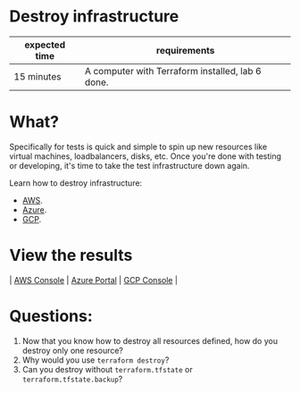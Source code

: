 # Destroy infrastructure

|expected time|requirements                                    |
|-------------|------------------------------------------------|
|15 minutes   |A computer with Terraform installed, lab 6 done.|

# What?

Specifically for tests is quick and simple to spin up new resources like virtual machines, loadbalancers, disks, etc. Once you're done with testing or developing, it's time to take the test infrastructure down again.

Learn how to destroy infrastructure:

- [AWS](https://learn.hashicorp.com/tutorials/terraform/aws-destroy?in=terraform/aws-get-started).
- [Azure](https://learn.hashicorp.com/tutorials/terraform/azure-destroy?in=terraform/azure-get-started).
- [GCP](https://learn.hashicorp.com/tutorials/terraform/google-cloud-platform-destroy?in=terraform/gcp-get-started).

# View the results

| [AWS Console](https://aws.amazon.com/console/) | [Azure Portal](https://portal.azure.com/#blade/HubsExtension/BrowseResourceGroups) | [GCP Console](https://console.cloud.google.com/) |

# Questions:

1. Now that you know how to destroy all resources defined, how do you destroy only one resource?
2. Why would you use `terraform destroy`?
3. Can you destroy without `terraform.tfstate` or `terraform.tfstate.backup`?
